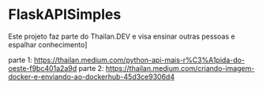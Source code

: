 # FlaskAPISimples
Este projeto faz parte do Thailan.DEV e visa ensinar outras pessoas e espalhar conhecimento]


parte 1: https://thailan.medium.com/python-api-mais-r%C3%A1pida-do-oeste-f9bc401a2a9d
parte 2: https://thailan.medium.com/criando-imagem-docker-e-enviando-ao-dockerhub-45d3ce9306d4
